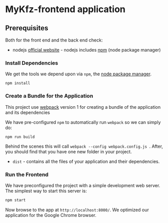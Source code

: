 # MyKfz-frontend application

## Prerequisites

Both for the front end and the back end check:

-   nodejs [official website](https://nodejs.org/en/) - nodejs includes
    [npm](https://www.npmjs.com/) (node package manager)

### Install Dependencies

We get the tools we depend upon via `npm`, the
[node package manager](https://www.npmjs.com).

```
npm install
```

### Create a Bundle for the Application

This project use [webpack](https://github.com/webpack/webpack) version 1 for
creating a bundle of the application and its dependencies

We have pre-configured `npm` to automatically run `webpack` so we can simply do:

```
npm run build
```

Behind the scenes this will call `webpack --config webpack.config.js `. After,
you should find that you have one new folder in your project.

-   `dist` - contains all the files of your application and their dependencies.

### Run the Frontend

We have preconfigured the project with a simple development web server. The
simplest way to start this server is:

```bash
npm start
```

Now browse to the app at `http://localhost:8000/`. We optimized our application for the Google Chrome browser.
